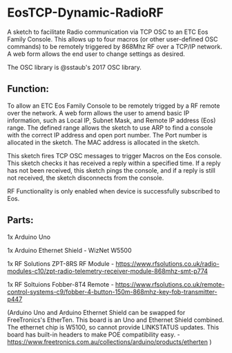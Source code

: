 # EosTCP-Dynamic-RadioRF
A sketch to facilitate Radio communication via TCP OSC to an ETC Eos Family Console. This allows up to four macros (or other user-defined OSC commands) to be remotely triggered by 868Mhz RF over a TCP/IP network. A web form allows the end user to change settings as desired.


The OSC library is @sstaub's 2017 OSC library.


## Function:
To allow an ETC Eos Family Console to be remotely trigged by a RF remote over the network. 
A web form allows the user to amend basic IP information, such as Local IP, Subnet Mask, and Remote IP address (Eos) range. The defined range allows the sketch to use ARP to find a console with the correct IP address and open port number. The Port number is allocated in the sketch. The MAC address is allocated in the sketch.


This sketch fires TCP OSC messages to trigger Macros on the Eos console. This sketch checks it has received a reply within a specified time. If a reply has not been received, this sketch pings the console, and if a reply is still not received, the sketch disconnects from the console.


RF Functionality is only enabled when device is successfully subscribed to Eos.


## Parts:
1x Arduino Uno

1x Arduino Ethernet Shield - WizNet W5500

1x RF Solutions ZPT-8RS RF Module - https://www.rfsolutions.co.uk/radio-modules-c10/zpt-radio-telemetry-receiver-module-868mhz-smt-p774

1x RF Soltuions Fobber-8T4 Remote - https://www.rfsolutions.co.uk/remote-control-systems-c9/fobber-4-button-150m-868mhz-key-fob-transmitter-p447

(Arduino Uno and Arduino Ethernet Shield can be swapped for FreeTronics's EtherTen. This board is an Uno and Ethernet Shield combined. The ethernet chip is W5100, so cannot provide LINKSTATUS updates. This board has built-in headers to make POE compatibility easy. - https://www.freetronics.com.au/collections/arduino/products/etherten )
